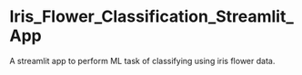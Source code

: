 # Iris_Flower_Classification_Streamlit_App
A streamlit app to perform ML task of classifying using iris flower data.
